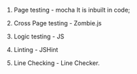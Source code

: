 1) Page testing - mocha
It is inbuilt in code;

2) Cross Page testing - Zombie.js

3) Logic testing - JS

4) Linting - JSHint

5) Line Checking - Line Checker.
